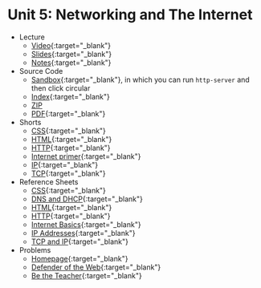# Unit 5: Networking and The Internet

* Lecture
  * [Video](https://video.cs50.net/2018/fall/lectures/5){:target="_blank"}
  * [Slides](https://cdn.cs50.net/2018/fall/lectures/5/lecture5.pdf){:target="_blank"}
  * [Notes](notes){:target="_blank"}
* Source Code
  * [Sandbox](https://sandbox.cs50.io/b0df4352-0dac-4722-bfc7-fe58e4c91bf5){:target="_blank"}, in which you can run `http-server` and then click circular 
  * [Index](https://cdn.cs50.net/2018/fall/lectures/5/src5/){:target="_blank"}
  * [ZIP](https://cdn.cs50.net/2018/fall/lectures/5/src5.zip)
  * [PDF](https://cdn.cs50.net/2018/fall/lectures/5/src5.pdf){:target="_blank"}
* Shorts
  * [CSS](https://www.youtube.com/watch?v=Ub3FKU21ubk){:target="_blank"}
  * [HTML](https://www.youtube.com/watch?v=YK78KhMf7bs){:target="_blank"}
  * [HTTP](https://www.youtube.com/watch?v=4axL8Gfw2nI){:target="_blank"}
  * [Internet primer](https://www.youtube.com/watch?v=04GztBlVo_s){:target="_blank"}
  * [IP](https://www.youtube.com/watch?v=A1g9SokDJSU){:target="_blank"}
  * [TCP](https://www.youtube.com/watch?v=GP7uvI_6uas){:target="_blank"} 
* Reference Sheets
  * [CSS](https://ap.cs50.school/assets/pdfs/css.pdf){:target="_blank"}
  * [DNS and DHCP](https://ap.cs50.school/assets/pdfs/dns_and_dhcp.pdf){:target="_blank"}
  * [HTML](https://ap.cs50.school/assets/pdfs/html.pdf){:target="_blank"}
  * [HTTP](https://ap.cs50.school/assets/pdfs/http.pdf){:target="_blank"}
  * [Internet Basics](https://ap.cs50.school/assets/pdfs/internet_basics.pdf){:target="_blank"}
  * [IP Addresses](https://ap.cs50.school/assets/pdfs/ip_addresses.pdf){:target="_blank"}
  * [TCP and IP](https://ap.cs50.school/assets/pdfs/tcp_and_ip.pdf){:target="_blank"}
* Problems
  * [Homepage](https://docs.cs50.net/2019/ap/problems/homepage/homepage.html){:target="_blank"}
  * [Defender of the Web](https://docs.cs50.net/2019/ap/problems/defender/defender.html){:target="_blank"}
  * [Be the Teacher](https://docs.cs50.net/2019/ap/problems/teacher/teacher.html){:target="_blank"}
